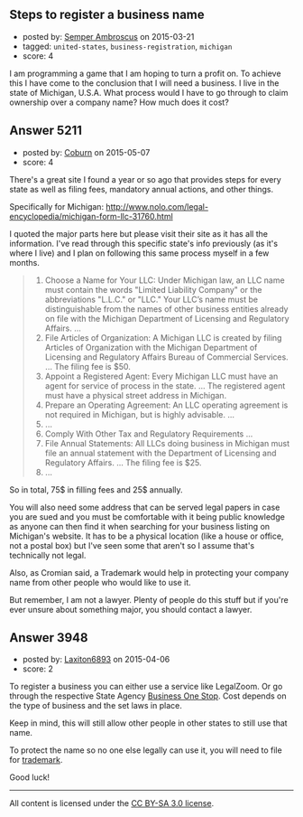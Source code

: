 ## Steps to register a business name

- posted by: [Semper Ambroscus](https://stackexchange.com/users/4182110/semper-ambroscus) on 2015-03-21
- tagged: `united-states`, `business-registration`, `michigan`
- score: 4

<p>I am programming a game that I am hoping to turn a profit on. To achieve this I have come to the conclusion that I will need a business. I live in the state of Michigan, U.S.A. What process would I have to go through to claim ownership over a company name? How much does it cost?</p>



## Answer 5211

- posted by: [Coburn](https://stackexchange.com/users/3278044/coburn) on 2015-05-07
- score: 4

<p>There's a great site I found a year or so ago that provides steps for every state as well as filing fees, mandatory annual actions, and other things.</p>

<p>Specifically for Michigan: <a href="http://www.nolo.com/legal-encyclopedia/michigan-form-llc-31760.html" rel="nofollow">http://www.nolo.com/legal-encyclopedia/michigan-form-llc-31760.html</a></p>

<p>I quoted the major parts here but please visit their site as it has all the information. I've read through this specific state's info previously (as it's where I live) and I plan on following this same process myself in a few months.</p>

<blockquote>
  <ol>
  <li>Choose a Name for Your LLC:
  Under Michigan law, an LLC name must contain the words "Limited Liability Company" or the abbreviations "L.L.C." or "LLC."
  Your LLC’s name must be distinguishable from the names of other business entities already on file with the Michigan Department of Licensing and Regulatory Affairs. ...</li>
  <li>File Articles of Organization:
  A Michigan LLC is created by filing Articles of Organization with the Michigan Department of Licensing and Regulatory Affairs Bureau of Commercial Services. ... The filing fee is $50.</li>
  <li>Appoint a Registered Agent:
  Every Michigan LLC must have an agent for service of process in the state. ... The registered agent must have a physical street address in Michigan.</li>
  <li>Prepare an Operating Agreement:
  An LLC operating agreement is not required in Michigan, but is highly advisable. ...</li>
  <li>...</li>
  <li>Comply With Other Tax and Regulatory Requirements ...</li>
  <li>File Annual Statements:
  All LLCs doing business in Michigan must file an annual statement with the Department of Licensing and Regulatory Affairs. ... The filing fee is $25.</li>
  <li>...</li>
  </ol>
</blockquote>

<p>So in total, 75$ in filling fees and 25$ annually.</p>

<p>You will also need some address that can be served legal papers in case you are sued and you must be comfortable with it being public knowledge as anyone can then find it when searching for your business listing on Michigan's website. It has to be a physical location (like a house or office, not a postal box) but I've seen some that aren't so I assume that's technically not legal.</p>

<p>Also, as Cromian said, a Trademark would help in protecting your company name from other people who would like to use it.</p>

<p>But remember, I am not a lawyer. Plenty of people do this stuff but if you're ever unsure about something major, you should contact a lawyer.</p>



## Answer 3948

- posted by: [Laxiton6893](https://stackexchange.com/users/2181902/laxiton6893) on 2015-04-06
- score: 2

<p>To register a business you can either use a service like LegalZoom. Or go through the respective State Agency <a href="https://www.michigan.gov/business" rel="nofollow">Business One Stop</a>. Cost depends on the type of business and the set laws in place.</p>

<p>Keep in mind, this will still allow other people in other states to still use that name.</p>

<p>To protect the name so no one else legally can use it, you will need to file for <a href="http://www.uspto.gov/sites/default/files/trademarks/basics/BasicFacts.pdf" rel="nofollow">trademark</a>.</p>

<p>Good luck!</p>




---

All content is licensed under the [CC BY-SA 3.0 license](https://creativecommons.org/licenses/by-sa/3.0/).
